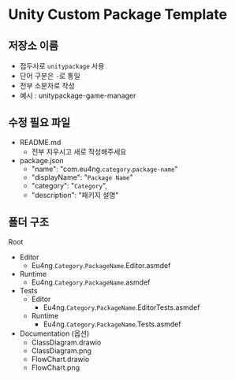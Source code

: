 # Unity Custom Package Template
## 저장소 이름
- 접두사로 `unitypackage` 사용
- 단어 구분은 `-`로 통일
- 전부 소문자로 작성
- 예시 : unitypackage-game-manager

## 수정 필요 파일
- README.md
  - 전부 지우시고 새로 작성해주세요
- package.json
  - "name": "com.eu4ng.`category`.`package-name`"
  - "displayName": "`Package Name`"
  - "category": "`Category`",
  - "description": "패키지 설명"

## 폴더 구조
Root
- Editor
  - Eu4ng.`Category`.`PackageName`.Editor.asmdef
- Runtime
  - Eu4ng.`Category`.`PackageName`.asmdef
- Tests
  - Editor
    - Eu4ng.`Category`.`PackageName`.EditorTests.asmdef
  - Runtime
    - Eu4ng.`Category`.`PackageName`.Tests.asmdef
- Documentation (옵션)
  - ClassDiagram.drawio
  - ClassDiagram.png
  - FlowChart.drawio
  - FlowChart.png

